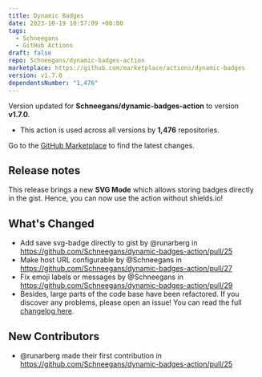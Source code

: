 ```yaml
---
title: Dynamic Badges
date: 2023-10-19 10:57:09 +00:00
tags:
  - Schneegans
  - GitHub Actions
draft: false
repo: Schneegans/dynamic-badges-action
marketplace: https://github.com/marketplace/actions/dynamic-badges
version: v1.7.0
dependentsNumber: "1,476"
---
```



Version updated for **Schneegans/dynamic-badges-action** to version **v1.7.0**.
- This action is used across all versions by **1,476** repositories.

Go to the [GitHub Marketplace](https://github.com/marketplace/actions/dynamic-badges) to find the latest changes.

## Release notes

This release brings a new **SVG Mode** which allows storing badges directly in the gist. Hence, you can now use the action without shields.io!

## What's Changed
* Add save svg-badge directly to gist by @runarberg in https://github.com/Schneegans/dynamic-badges-action/pull/25
* Make host URL configurable by @Schneegans in https://github.com/Schneegans/dynamic-badges-action/pull/27
* Fix emoji labels or messages by @Schneegans in https://github.com/Schneegans/dynamic-badges-action/pull/29
* Besides, large parts of the code base have been refactored. If you discover any problems, please open an issue!  You can read the full [changelog here](https://github.com/Schneegans/dynamic-badges-action/blob/master/changelog.md).

## New Contributors
* @runarberg made their first contribution in https://github.com/Schneegans/dynamic-badges-action/pull/25
